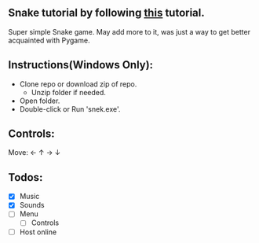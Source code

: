 Snake tutorial by following [this](https://www.youtube.com/watch?v=9bBgyOkoBQ0) tutorial.
---
Super simple Snake game. May add more to it, was just a way to get better acquainted with Pygame.

Instructions(Windows Only):
---
- Clone repo or download zip of repo.
    - Unzip folder if needed.
- Open folder.
- Double-click or Run 'snek.exe'.

Controls:
---
Move: ← ↑ → ↓ 

Todos:
---
- [x] Music
- [x] Sounds
- [ ] Menu
    - [ ] Controls
- [ ] Host online